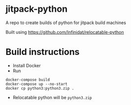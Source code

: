 # jitpack-python

A repo to create builds of python for jitpack build machines

Built using https://github.com/Infinidat/relocatable-python

# Build instructions
- Install Docker
- Run
```
docker-compose build
docker-compose up --no-start
docker cp python3:python3.zip .
```
- Relocatable python will be `python3.zip`
